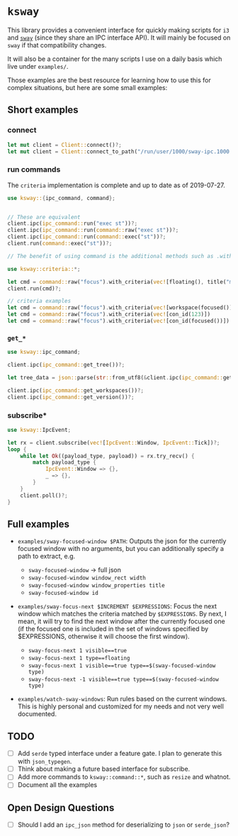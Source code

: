 # `ksway`

This library provides a convenient interface for quickly making scripts for
`i3` and [`sway`](https://github.com/swaywm/sway) (since they share an IPC
interface API). It will mainly be focused on `sway` if that compatibility
changes.

It will also be a container for the many scripts I use on a daily basis which
live under `examples/`.

Those examples are the best resource for learning how to use this for complex situations, but here are some small examples:

## Short examples

### connect

```rust
let mut client = Client::connect()?;
let mut client = Client::connect_to_path("/run/user/1000/sway-ipc.1000.1.sock")?;
```

### run commands

The `criteria` implementation is complete and up to date as of 2019-07-27.

```rust
use ksway::{ipc_command, command};


// These are equivalent
client.ipc(ipc_command::run("exec st"))?;
client.ipc(ipc_command::run(command::raw("exec st"))?;
client.ipc(ipc_command::run(command::exec("st"))?;
client.run(command::exec("st"))?;

// The benefit of using command is the additional methods such as .with_criteria

use ksway::criteria::*;

let cmd = command::raw("focus").with_criteria(vec![floating(), title("mpv")]);
client.run(cmd)?;

// criteria examples
let cmd = command::raw("focus").with_criteria(vec![workspace(focused())]);
let cmd = command::raw("focus").with_criteria(vec![con_id(123)])
let cmd = command::raw("focus").with_criteria(vec![con_id(focused())])
```


### `get_*`

```rust
use ksway::ipc_command;

client.ipc(ipc_command::get_tree())?;

let tree_data = json::parse(str::from_utf8(&client.ipc(ipc_command::get_tree())?)?)?;

client.ipc(ipc_command::get_workspaces())?;
client.ipc(ipc_command::get_version())?;
```

### subscribe*

```rust
use ksway::IpcEvent;

let rx = client.subscribe(vec![IpcEvent::Window, IpcEvent::Tick])?;
loop {
	while let Ok((payload_type, payload)) = rx.try_recv() {
		match payload_type {
			IpcEvent::Window => {},
			_ => {},
		}
	}
	client.poll()?;
}
```

## Full examples

- `examples/sway-focused-window $PATH`: Outputs the json for the currently focused window with no arguments, but you can additionally specify a path to extract, e.g.
	- `sway-focused-window` -> full json
	- `sway-focused-window window_rect width`
	- `sway-focused-window window_properties title`
	- `sway-focused-window id`

- `examples/sway-focus-next $INCREMENT $EXPRESSIONS`: Focus the next window which matches the criteria matched by `$EXPRESSIONS`. By next, I mean, it will try to find the next window after the currently focused one (if the focused one is included in the set of windows specified by $EXPRESSIONS, otherwise it will choose the first window).
	- `sway-focus-next 1 visible==true`
	- `sway-focus-next 1 type==floating`
	- `sway-focus-next 1 visible==true type==$(sway-focused-window type)`
	- `sway-focus-next -1 visible==true type==$(sway-focused-window type)`

- `examples/watch-sway-windows`: Run rules based on the current windows. This is highly personal and customized for my needs and not very well documented.

## TODO

- [ ] Add `serde` typed interface under a feature gate. I plan to generate this with `json_typegen`.
- [ ] Think about making a future based interface for subscribe.
- [ ] Add more commands to `ksway::command::*`, such as `resize` and whatnot.
- [ ] Document all the examples

## Open Design Questions

- [ ] Should I add an `ipc_json` method for deserializing to `json` or `serde_json`?

